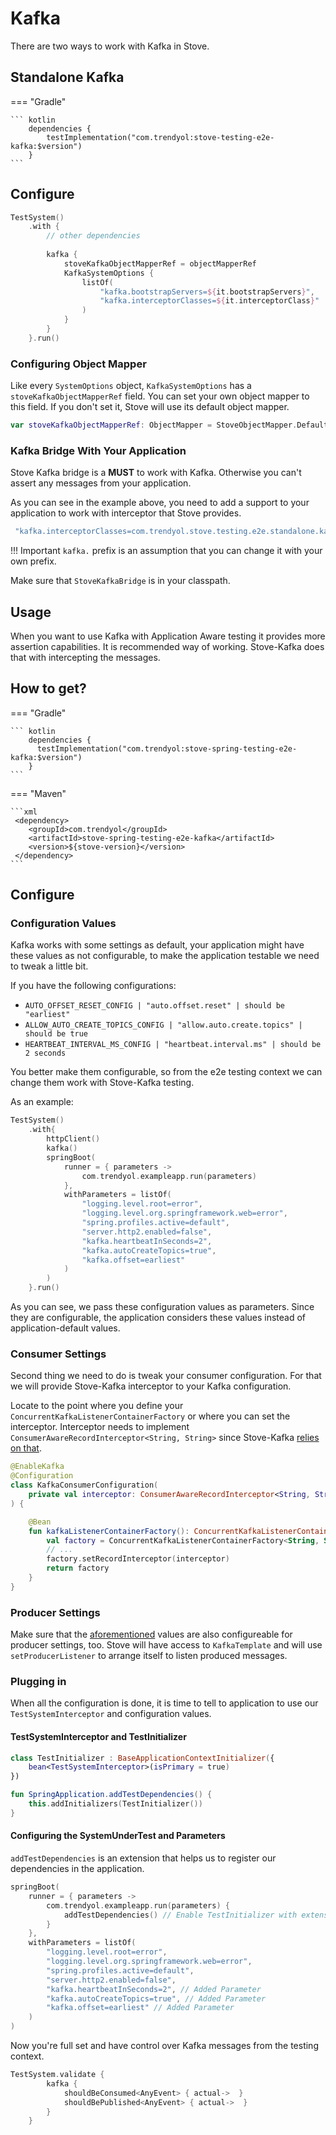 # Kafka

There are two ways to work with Kafka in Stove.

## Standalone Kafka

=== "Gradle"

    ``` kotlin
        dependencies {
            testImplementation("com.trendyol:stove-testing-e2e-kafka:$version")
        }
    ```

## Configure

```kotlin
TestSystem()
    .with {
        // other dependencies
      
        kafka {
            stoveKafkaObjectMapperRef = objectMapperRef
            KafkaSystemOptions {
                listOf(
                    "kafka.bootstrapServers=${it.bootstrapServers}",
                    "kafka.interceptorClasses=${it.interceptorClass}"
                )
            }
        }
    }.run()

```

### Configuring Object Mapper

Like every `SystemOptions` object, `KafkaSystemOptions` has a `stoveKafkaObjectMapperRef` field. You can set your own
object mapper to this field. If you don't set it, Stove will use its default object mapper.

```kotlin
var stoveKafkaObjectMapperRef: ObjectMapper = StoveObjectMapper.Default
```

### Kafka Bridge With Your Application

Stove Kafka bridge is a **MUST** to work with Kafka. Otherwise you can't assert any messages from your application.

As you can see in the example above, you need to add a support to your application to work with interceptor that Stove provides.

```kotlin
 "kafka.interceptorClasses=com.trendyol.stove.testing.e2e.standalone.kafka.intercepting.StoveKafkaBridge"
```

!!! Important
    `kafka.` prefix is an assumption that you can change it with your own prefix.

Make sure that `StoveKafkaBridge` is in your classpath.

## Usage

When you want to use Kafka with Application Aware testing it provides more assertion capabilities. It is recommended way of working.
Stove-Kafka does that with intercepting the messages.

## How to get?

=== "Gradle"

    ``` kotlin
        dependencies {
          testImplementation("com.trendyol:stove-spring-testing-e2e-kafka:$version")
        }
    ```

=== "Maven"

    ```xml
     <dependency>
        <groupId>com.trendyol</groupId>
        <artifactId>stove-spring-testing-e2e-kafka</artifactId>
        <version>${stove-version}</version>
     </dependency>
    ```

## Configure

### Configuration Values

Kafka works with some settings as default, your application might have these values as not configurable, to make the application testable we need to tweak a little bit.

If you have the following configurations:

- `AUTO_OFFSET_RESET_CONFIG | "auto.offset.reset" | should be "earliest"`
- `ALLOW_AUTO_CREATE_TOPICS_CONFIG | "allow.auto.create.topics" | should be true`
- `HEARTBEAT_INTERVAL_MS_CONFIG | "heartbeat.interval.ms" | should be 2 seconds`

You better make them configurable, so from the e2e testing context we can change them work with Stove-Kafka testing.

As an example:

```kotlin
TestSystem()
    .with{
        httpClient()
        kafka()
        springBoot(
            runner = { parameters ->
                com.trendyol.exampleapp.run(parameters)
            },
            withParameters = listOf(
                "logging.level.root=error",
                "logging.level.org.springframework.web=error",
                "spring.profiles.active=default",
                "server.http2.enabled=false",
                "kafka.heartbeatInSeconds=2",
                "kafka.autoCreateTopics=true",
                "kafka.offset=earliest"
            )
        )
    }.run()
```

As you can see, we pass these configuration values as parameters. Since they are configurable, the application considers these values instead of application-default values.

### Consumer Settings

Second thing we need to do is tweak your consumer configuration. For that we will provide Stove-Kafka interceptor to your Kafka configuration.

Locate to the point where you define your `ConcurrentKafkaListenerContainerFactory` or where you can set the interceptor. Interceptor needs to implement `ConsumerAwareRecordInterceptor<String, String>` since
Stove-Kafka [relies on that](https://github.com/Trendyol/stove/blob/main/starters/spring/stove-spring-testing-e2e-kafka/src/main/kotlin/com/trendyol/stove/testing/e2e/kafka/TestSystemInterceptor.kt).

```kotlin
@EnableKafka
@Configuration
class KafkaConsumerConfiguration(
    private val interceptor: ConsumerAwareRecordInterceptor<String, String>,
) {

    @Bean
    fun kafkaListenerContainerFactory(): ConcurrentKafkaListenerContainerFactory<String, String> {
        val factory = ConcurrentKafkaListenerContainerFactory<String, String>()
        // ...
        factory.setRecordInterceptor(interceptor)
        return factory
    }
}
```

### Producer Settings

Make sure that the [aforementioned](#configuration-values) values are also configureable for producer settings, too.
Stove will have access to `KafkaTemplate` and will use `setProducerListener` to arrange itself to listen produced messages.

### Plugging in

When all the configuration is done, it is time to tell to application to use our `TestSystemInterceptor` and configuration values.

#### TestSystemInterceptor and TestInitializer

```kotlin
class TestInitializer : BaseApplicationContextInitializer({
    bean<TestSystemInterceptor>(isPrimary = true)
})

fun SpringApplication.addTestDependencies() {
    this.addInitializers(TestInitializer())
}
```

#### Configuring the SystemUnderTest and Parameters

`addTestDependencies` is an extension that helps us to register our dependencies in the application.

```kotlin  hl_lines="4"
springBoot(
    runner = { parameters ->
        com.trendyol.exampleapp.run(parameters) {
            addTestDependencies() // Enable TestInitializer with extensions call
        }
    },
    withParameters = listOf(
        "logging.level.root=error",
        "logging.level.org.springframework.web=error",
        "spring.profiles.active=default",
        "server.http2.enabled=false",
        "kafka.heartbeatInSeconds=2", // Added Parameter
        "kafka.autoCreateTopics=true", // Added Parameter
        "kafka.offset=earliest" // Added Parameter
    )
)
```

Now you're full set and have control over Kafka messages from the testing context.

```kotlin
TestSystem.validate {
        kafka {
            shouldBeConsumed<AnyEvent> { actual->  }
            shouldBePublished<AnyEvent> { actual->  }
        }
    }
```
